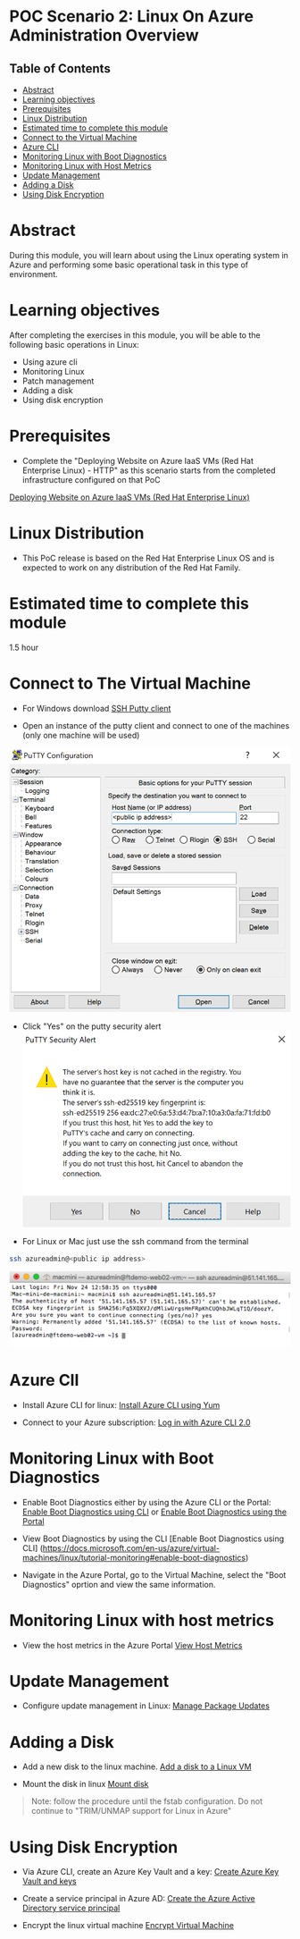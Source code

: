 # POC Scenario 2: Linux On Azure Administration Overview

## Table of Contents
* [Abstract](#abstract)
* [Learning objectives](#learning-objectives)
* [Prerequisites](#prerequisites)
* [Linux Distribution](#linux-distribution)
* [Estimated time to complete this module](#estimated-time-to-complete-this-module)
* [Connect to the Virtual Machine](#customize-your-azure-portal)
* [Azure CLI](#azure-cli)
* [Monitoring Linux with Boot Diagnostics](#monitoring-linux-with-boot-diagnostics)
* [Monitoring Linux with Host Metrics](#monitoring-linux-with-host-metrics)
* [Update Management](#update-management)
* [Adding a Disk](#adding-a-disk)
* [Using Disk Encryption](#using-disk-encryption)


# Abstract
During this module, you will learn about using the Linux operating system in Azure and performing some basic operational task in this type of environment.


# Learning objectives
After completing the exercises in this module, you will be able to the following basic operations in Linux:
* Using azure cli
* Monitoring Linux
* Patch management
* Adding a disk
* Using disk encryption



# Prerequisites 
* Complete the "Deploying Website on Azure IaaS VMs (Red Hat Enterprise Linux) - HTTP" as this scenario starts from the completed infrastructure configured on that PoC

[Deploying Website on Azure IaaS VMs (Red Hat Enterprise Linux)](https://github.com/Azure/fta-azurefundamentals/blob/master/iaas-fundamentals/articles/website-on-iaas-http-rhel.md)

# Linux Distribution
* This PoC release is based on the Red Hat Enterprise Linux OS and is expected to work on any distribution of the Red Hat Family. 


# Estimated time to complete this module
1.5 hour


# Connect to The Virtual Machine

* For Windows download [SSH Putty client](https://www.chiark.greenend.org.uk/~sgtatham/putty/latest.html)

* Open an instance of the putty client and connect to one of the machines (only one machine will be used)

![Screenshot](media/website-on-iaas-http-linux/linuxpoc-4.png)

* Click "Yes" on the putty security alert
![Screenshot](media/website-on-iaas-http-linux/linuxpoc-5.png)

* For Linux or Mac just use the ssh command from the terminal
```bash
ssh azureadmin@<public ip address>
```
![Screenshot](media/website-on-iaas-http-linux/linuxpoc-6.png)

# Azure ClI
* Install Azure CLI for linux:
[Install Azure CLI using Yum](https://docs.microsoft.com/en-us/cli/azure/install-azure-cli?view=azure-cli-latest#install-with-yum-package-manager)

* Connect to your Azure subscription:
[Log in with Azure CLI 2.0](https://docs.microsoft.com/en-us/cli/azure/authenticate-azure-cli?view=azure-cli-latest)

# Monitoring Linux with Boot Diagnostics
* Enable Boot Diagnostics either by using the Azure CLI or the Portal: [Enable Boot Diagnostics using CLI](https://docs.microsoft.com/en-us/azure/virtual-machines/linux/tutorial-monitoring#enable-boot-diagnostics) or [Enable Boot Diagnostics using the Portal](https://docs.microsoft.com/en-us/azure/virtual-machines/linux/boot-diagnostics)

* View Boot Diagnostics by using the CLI
[Enable Boot Diagnostics using CLI] (https://docs.microsoft.com/en-us/azure/virtual-machines/linux/tutorial-monitoring#enable-boot-diagnostics)

* Navigate in the Azure Portal, go to the Virtual Machine, select the "Boot Diagnostics" oprtion and view the same information.

# Monitoring Linux with host metrics
* View the host metrics in the Azure Portal
[View Host Metrics](https://docs.microsoft.com/en-us/azure/virtual-machines/linux/tutorial-monitoring#view-host-metrics)

# Update Management
* Configure update management in Linux:
[Manage Package Updates](https://docs.microsoft.com/en-us/azure/virtual-machines/linux/tutorial-monitoring#manage-package-updates) 

# Adding a Disk
* Add a new disk to the linux machine.
[Add a disk to a Linux VM](https://docs.microsoft.com/en-us/azure/virtual-machines/linux/add-disk)

* Mount the disk in linux
[Mount disk](https://docs.microsoft.com/en-us/azure/virtual-machines/linux/add-disk#connect-to-the-linux-vm-to-mount-the-new-disk)

> Note: follow the procedure until the fstab configuration. Do not continue to "TRIM/UNMAP support for Linux in Azure"

# Using Disk Encryption
* Via Azure CLI, create an Azure Key Vault and a key:
[Create Azure Key Vault and keys](https://docs.microsoft.com/en-us/azure/virtual-machines/linux/encrypt-disks#create-azure-key-vault-and-keys)

* Create a service principal in Azure AD:
[Create the Azure Active Directory service principal](https://docs.microsoft.com/en-us/azure/virtual-machines/linux/encrypt-disks#create-the-azure-active-directory-service-principal)

* Encrypt the linux virtual machine
[Encrypt Virtual Machine](https://docs.microsoft.com/en-us/azure/virtual-machines/linux/encrypt-disks#encrypt-virtual-machine)